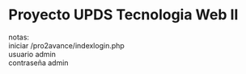 # Proyecto UPDS Tecnologia Web II
notas:    
iniciar /pro2avance/indexlogin.php     
usuario admin     
contraseña admin

